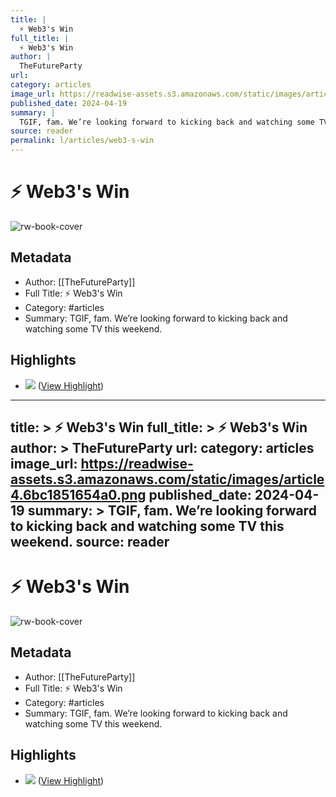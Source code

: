 ```yaml
---
title: |
  ⚡️ Web3's Win
full_title: |
  ⚡️ Web3's Win
author: |
  TheFutureParty
url: 
category: articles
image_url: https://readwise-assets.s3.amazonaws.com/static/images/article4.6bc1851654a0.png
published_date: 2024-04-19
summary: |
  TGIF, fam. We’re looking forward to kicking back and watching some TV this weekend.
source: reader
permalink: l/articles/web3-s-win
---
```

# ⚡️ Web3's Win

![rw-book-cover](https://readwise-assets.s3.amazonaws.com/static/images/article4.6bc1851654a0.png)

## Metadata
- Author: [[TheFutureParty]]
- Full Title: ⚡️ Web3's Win
- Category: #articles
- Summary: TGIF, fam. We’re looking forward to kicking back and watching some TV this weekend.

## Highlights
- ![](https://media.beehiiv.com/cdn-cgi/image/fit=scale-down,format=auto,onerror=redirect,quality=80/uploads/asset/file/d2db5f61-e30f-4d31-84ee-77a627acce9f/David_Lynch_positivity.jpg?t=1713498719) ([View Highlight](https://read.readwise.io/read/01hw31qxwh0sswatpg0y2dvqaw))


---
title: >
  ⚡️ Web3's Win
full_title: >
  ⚡️ Web3's Win
author: >
  TheFutureParty
url: 
category: articles
image_url: https://readwise-assets.s3.amazonaws.com/static/images/article4.6bc1851654a0.png
published_date: 2024-04-19
summary: >
  TGIF, fam. We’re looking forward to kicking back and watching some TV this weekend.
source: reader
---
# ⚡️ Web3's Win

![rw-book-cover](https://readwise-assets.s3.amazonaws.com/static/images/article4.6bc1851654a0.png)

## Metadata
- Author: [[TheFutureParty]]
- Full Title: ⚡️ Web3's Win
- Category: #articles
- Summary: TGIF, fam. We’re looking forward to kicking back and watching some TV this weekend.

## Highlights
- ![](https://media.beehiiv.com/cdn-cgi/image/fit=scale-down,format=auto,onerror=redirect,quality=80/uploads/asset/file/d2db5f61-e30f-4d31-84ee-77a627acce9f/David_Lynch_positivity.jpg?t=1713498719) ([View Highlight](https://read.readwise.io/read/01hw31qxwh0sswatpg0y2dvqaw))


